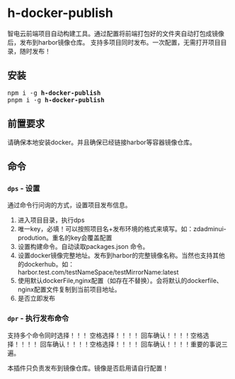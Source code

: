 # h-docker-publish

智电云前端项目自动构建工具。通过配置将前端打包好的文件夹自动打包成镜像后，发布到harbor镜像仓库。
支持多项目同时发布。一次配置，无需打开项目目录，随时发布！

## 安装


<pre>
npm i -g <b>h-docker-publish</b>
pnpm i -g <b>h-docker-publish</b>
</pre>

## 前置要求

请确保本地安装docker。并且确保已经链接harbor等容器镜像仓库。


## 命令


### `dps` - 设置

通过命令行问询的方式，设置项目发布信息。
1. 进入项目目录，执行dps
2. 唯一key，必填！可以按照项目名+发布环境的格式来填写。如：zdadminui-prodution。重名的key会覆盖配置
3. 设置构建命令。自动读取packages.json 命令。
4. 设置docker镜像完整地址。发布到harbor的完整镜像名称。当然也支持其他的dockerhub。如：harbor.test.com/testNameSpace/testMirrorName:latest
5. 使用默认dockerFile,nginx配置（如存在不替换）。会将默认的dockerfile、nginx配置文件复制到当前项目地址。
6. 是否立即发布

### `dpr` - 执行发布命令

支持多个命令同时选择！！！ 空格选择！！！！ 回车确认！！！！空格选择！！！！ 回车确认！！！！空格选择！！！！ 回车确认！！！！重要的事说三遍。

本插件只负责发布到镜像仓库。镜像是否启用请自行配置！





